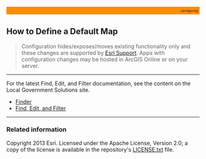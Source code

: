 [StartWithSplash.json]: ../examples2/StartWithSplash.json

[app configuration file]: UnderstandingConfigurationFile.md
[create a custom template]: HowToCreateCustomTemplate.md
[apps2/ folder]: ../../apps2/
[Solutions online apps GitHub site]: https://github.com/Esri/local-government-online-apps
[doc/examples2/ folder]: ../examples2/
[nls/ folder]: ../../nls/
[Resources]: Resources.md
[Esri Support]: http://support.esri.com/
[LICENSE.txt]: ../../LICENSE.txt

![](images/configuring.png)

## How to Define a Default Map

> Configuration hides/exposes/moves existing functionality only and these changes are supported by [Esri Support][].
> Apps with configuration changes may be hosted in ArcGIS Online or on your server.

----------
For the latest Find, Edit, and Filter documentation, see the content on the Local Government Solutions site.
- [Finder](http://solutions.arcgis.com/local-government/help/finder/get-started/additional-configuration/#configuration-values)
- [Find, Edit, and Filter](http://solutions.arcgis.com/local-government/help/find-edit-filter/get-started/additional-configuration/#configuration-values)

----------
### Related information

Copyright 2013 Esri. Licensed under the Apache License, Version 2.0; a copy of the license is available in the repository's [LICENSE.txt][] file.